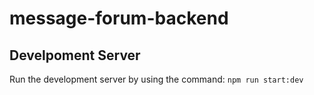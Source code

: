 # message-forum-backend

## Develpoment Server

Run the development server by using the command: `npm run start:dev`

